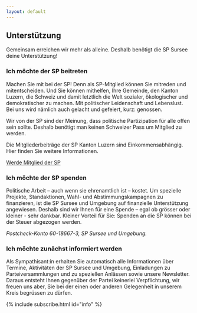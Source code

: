 ```yaml
---
layout: default
---
```


## Unterstützung

Gemeinsam erreichen wir mehr als alleine. Deshalb benötigt die SP Sursee deine Unterstützung! 

### Ich möchte der SP beitreten

Machen Sie mit bei der SP! Denn als SP-Mitglied können Sie mitreden und mitentscheiden. Und Sie können mithelfen, Ihre Gemeinde, den Kanton Luzern, die Schweiz und damit letztlich die Welt sozialer, ökologischer und demokratischer zu machen. Mit politischer Leidenschaft und Lebenslust. Bei uns wird nämlich auch gelacht und gefeiert, kurz: genossen.

Wir von der SP sind der Meinung, dass politische Partizipation für alle offen sein sollte. Deshalb benötigt man keinen Schweizer Pass um Mitglied zu werden.

Die Mitgliederbeiträge der SP Kanton Luzern sind Einkommensabhängig. Hier finden Sie weitere Informationen.

<a class="button" href="https://www.sp-ps.ch/mitglied-werden/">Werde Mitglied der SP</a>

### Ich möchte der SP spenden

Politische Arbeit – auch wenn sie ehrenamtlich ist – kostet. Um spezielle Projekte, Standaktionen, Wahl- und Abstimmungskampagnen zu finanzieren, ist die SP Sursee und Umgebung auf finanzielle Unterstützung angewiesen. Deshalb sind wir Ihnen für eine Spende – egal ob grösser oder kleiner - sehr dankbar. Kleiner Vorteil für Sie: Spenden an die SP können bei der Steuer abgezogen werden.

*Postcheck-Konto 60-18667-3, SP Sursee und Umgebung.*

### Ich möchte zunächst informiert werden

Als Sympathisant:in erhalten Sie automatisch alle Informationen über Termine, Aktivitäten der SP Sursee und Umgebung, Einladungen zu Parteiversammlungen und zu speziellen Anlässen sowie unsere Newsletter. Daraus entsteht Ihnen gegenüber der Partei keinerlei Verpflichtung, wir freuen uns aber, Sie bei der einen oder anderen Gelegenheit in unserem Kreis begrüssen zu dürfen.

{% include subscribe.html id="info" %}

